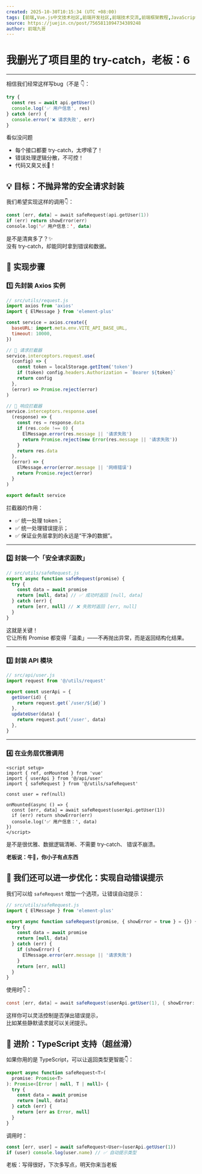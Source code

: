 ```yaml
---
created: 2025-10-30T10:15:34 (UTC +08:00)
tags: [前端,Vue.js中文技术社区,前端开发社区,前端技术交流,前端框架教程,JavaScript 学习资源,CSS 技巧与最佳实践,HTML5 最新动态,前端工程师职业发展,开源前端项目,前端技术趋势]
source: https://juejin.cn/post/7565811094734389248
author: 前端九哥
---
```


# 我删光了项目里的 try-catch，老板：6

---
相信我们经常这样写bug（不是 👇：  

```javascript
try {
  const res = await api.getUser()
  console.log('✅ 用户信息', res)
} catch (err) {
  console.error('❌ 请求失败', err)
}
```

看似没问题

-   每个接口都要 try-catch，太啰嗦了！
-   错误处理逻辑分散，不可控！
-   代码又臭又长💨！


## 💡 目标：**不抛异常的安全请求封装**

我们希望实现这样的调用👇：

```kotlin
const [err, data] = await safeRequest(api.getUser(1))
if (err) return showError(err)
console.log('✅ 用户信息：', data)
```

是不是清爽多了？✨  
没有 try-catch，却能同时拿到错误和数据。

## 🧩 实现步骤

### 1️⃣ 先封装 Axios 实例

```javascript
// src/utils/request.js
import axios from 'axios'
import { ElMessage } from 'element-plus'

const service = axios.create({
  baseURL: import.meta.env.VITE_API_BASE_URL,
  timeout: 10000,
})

// 🧱 请求拦截器
service.interceptors.request.use(
  (config) => {
    const token = localStorage.getItem('token')
    if (token) config.headers.Authorization = `Bearer ${token}`
    return config
  },
  (error) => Promise.reject(error)
)

// 🧱 响应拦截器
service.interceptors.response.use(
  (response) => {
    const res = response.data
    if (res.code !== 0) {
      ElMessage.error(res.message || '请求失败')
      return Promise.reject(new Error(res.message || '请求失败'))
    }
    return res.data
  },
  (error) => {
    ElMessage.error(error.message || '网络错误')
    return Promise.reject(error)
  }
)

export default service
```

拦截器的作用：

-   ✅ 统一处理 token；
-   ✅ 统一处理错误提示；
-   ✅ 保证业务层拿到的永远是“干净的数据”。

___

### 2️⃣ 封装一个「安全请求函数」

```javascript
// src/utils/safeRequest.js
export async function safeRequest(promise) {
  try {
    const data = await promise
    return [null, data] // ✅ 成功时返回 [null, data]
  } catch (err) {
    return [err, null] // ❌ 失败时返回 [err, null]
  }
}
```

这就是关键！  
它让所有 Promise 都变得「温柔」——不再抛出异常，而是返回结构化结果。

___

### 3️⃣ 封装 API 模块

```javascript
// src/api/user.js
import request from '@/utils/request'

export const userApi = {
  getUser(id) {
    return request.get(`/user/${id}`)
  },
  updateUser(data) {
    return request.put('/user', data)
  },
}
```

___

### 4️⃣ 在业务层优雅调用

```vue
<script setup>
import { ref, onMounted } from 'vue'
import { userApi } from '@/api/user'
import { safeRequest } from '@/utils/safeRequest'

const user = ref(null)

onMounted(async () => {
  const [err, data] = await safeRequest(userApi.getUser(1))
  if (err) return showError(err)
  console.log('✅ 用户信息：', data)
})
</script>
```

是不是很优雅、数据逻辑清晰、不需要 try-catch、 错误不崩溃。

**老板说：牛🍺，你小子有点东西**

## 🧱 我们还可以进一步优化：实现自动错误提示

我们可以给 `safeRequest` 增加一个选项，让错误自动提示：

```javascript
// src/utils/safeRequest.js
import { ElMessage } from 'element-plus'

export async function safeRequest(promise, { showError = true } = {}) {
  try {
    const data = await promise
    return [null, data]
  } catch (err) {
    if (showError) {
      ElMessage.error(err.message || '请求失败')
    }
    return [err, null]
  }
}
```

使用时👇：

```csharp
const [err, data] = await safeRequest(userApi.getUser(1), { showError: false })
```

这样你可以灵活控制是否弹出错误提示，  
比如某些静默请求就可以关闭提示。

## 🧠 进阶：TypeScript 支持（超丝滑）

如果你用的是 TypeScript，可以让返回类型更智能👇：

```javascript
export async function safeRequest<T>(
  promise: Promise<T>
): Promise<[Error | null, T | null]> {
  try {
    const data = await promise
    return [null, data]
  } catch (err) {
    return [err as Error, null]
  }
}
```

调用时：

```javascript
const [err, user] = await safeRequest<User>(userApi.getUser(1))
if (user) console.log(user.name) // ✅ 自动提示类型
```

老板：写得很好，下次多写点，明天你来当老板
